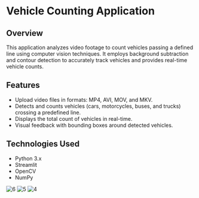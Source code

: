 # Vehicle Counting Application

## Overview
This application analyzes video footage to count vehicles passing a defined line using computer vision techniques. It employs background subtraction and contour detection to accurately track vehicles and provides real-time vehicle counts.

## Features
- Upload video files in formats: MP4, AVI, MOV, and MKV.
- Detects and counts vehicles (cars, motorcycles, buses, and trucks) crossing a predefined line.
- Displays the total count of vehicles in real-time.
- Visual feedback with bounding boxes around detected vehicles.

## Technologies Used
- Python 3.x
- Streamlit
- OpenCV
- NumPy

![6](https://github.com/user-attachments/assets/178a441a-c522-4c04-8277-a0594e9a62b4)
![5](https://github.com/user-attachments/assets/a5af0ffe-71f8-434f-886b-0c155406c4f4)
![4](https://github.com/user-attachments/assets/10737504-cc0b-4fd2-bd4c-d0c71f3be463)
